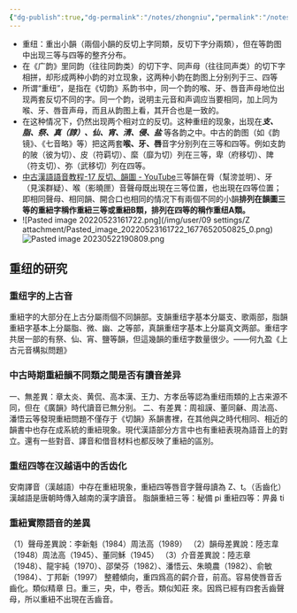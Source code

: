 ```yaml
---
{"dg-publish":true,"dg-permalink":"/notes/zhongniu","permalink":"/notes/zhongniu/","tags":["语言学"],"created":"2024-11-30T21:04:55.468+08:00","updated":"2025-03-02T20:09:05.975+08:00"}
---
```


- 重纽：重出小韻（兩個小韻的反切上字同類，反切下字分兩類），但在等韵图中出现三等与四等的整齐分布。
- 在《广韵》里同韵（往往同韵类）的切下字、同声母（往往同声类）的切下字相拼，却形成两种小韵的对立现象，这两种小韵在韵图上分别列于三、四等
- 所谓“重纽”，是指在《切韵》系韵书中，同一个韵的喉、牙、唇音声母地位出现两套反切不同的字。同一个韵，说明主元音和声调应当要相同，加上同为喉、牙、唇音声母，而且从韵图上看，其开合也是一致的。
- 在这种情况下，仍然出现两个相对立的反切。这种重纽的现象，出现在***支、脂、祭、真（諄）、仙、宵、清、侵、盐*** 等各韵之中。中古的韵图（如《韵镜》、《七音略》等）把这两套**喉、牙、唇**音字分别列在三等和四等。例如支韵的陂（彼为切）、皮（符羁切）、縻（靡为切）列在三等，卑（府移切）、陴（符支切）、弥（武移切）列在四等。
- [中古漢語語音教程-17 反切、韻圖 - YouTube](https://www.youtube.com/watch?v=2IrziVebXOQ&ab_channel=biopolyhedron)三等韻在脣（幫滂並明）、牙（見溪群疑）、喉（影曉匣）音聲母既出現在三等位置，也出現在四等位置；即相同聲母、相同韻、開合口也相同的情况下有兩個不同的小韻**排列在韻圖三等的重紐字稱作重紐三等或重紐B類，排列在四等的稱作重纽A類。**
- ![Pasted image 20220523161722.png](/img/user/09 settings/Z attachment/Pasted_image_20220523161722_1677652050825_0.png)
![Pasted image 20230522190809.png](/img/user/09%20settings/Z%20attachment/Pasted%20image%2020230522190809.png)

## 重纽的研究
### 重纽字的上古音
重紐字的大部分在上古分屬雨個不同韻部。支韻重纽字基本分屬支、歌兩部，脂韻重紐字基本上分屬脂、微、幽、之等部，真韻重纽字基本上分屬真文两部。重纽字共居一部的有祭、仙、宵、鹽等韻，但這幾韻的重纽字数量很少。——何九盈《上古元音構拟問題》
### 中古時期重紐韻不同類之間是否有讀音差异
一、無差異：章太炎、黄侃、高本漢、王力、方孝岳等認為重纽雨類的上古来源不同，但在《廣韻》時代讀音已無分别。
二、有差異：周祖謨、董同龢、周法高、潘悟云等發現重紐問題不僅存于《切韻》系韻書裡，在其他與之時代相同、相近的韻書中也存在成系統的重紐現象。現代漢語部分方言中也有重紐表現為語音上的對立。還有一些對音、譯音和借音材料也都反映了重紐的區別。
### 重纽四等在汉越语中的舌齿化
安南譯音（漢越語）中存在重紐現象，重紐四等唇音字聲母讀為 Z、t。（舌齒化）
漢越語是唐朝時傳入越南的漢字讀音。
脂韻重紐三等：秘備 pi 重紐四等：畀鼻 ti
### 重紐實際語音的差異
（1）聲母差異說：李新魁（1984）周法高（1989）
（2）韻母差異說：陸志韋（1948）周法高（1945）、董同穌（1945）
（3）介音差異說：陸志章（1948）、龍宇純（1970）、邵榮芬（1982）、潘悟云、朱曉農（1982）、俞敏（1984）、丁邦新（1997）
整體傾向，重四爲高的齶介音，前高。容易使唇音舌齒化。類似精章 日。重三，央，中，卷舌。類似知莊 來。因爲已經有四套舌齒聲母，所以重紐不出現在舌齒音。
